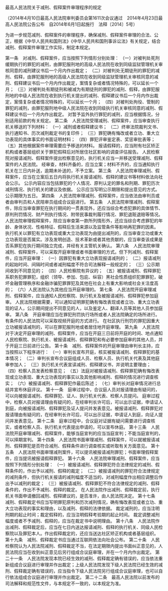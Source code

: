 最高人民法院关于减刑、假释案件审理程序的规定


（2014年4月10日最高人民法院审判委员会第1611次会议通过 2014年4月23日最高人民法院公告公布 自2014年6月1日起施行 法释〔2014〕5号）

为进一步规范减刑、假释案件的审理程序，确保减刑、假释案件审理的合法、公正，根据《中华人民共和国刑法》《中华人民共和国刑事诉讼法》有关规定，结合减刑、假释案件审理工作实际，制定本规定。

第一条　对减刑、假释案件，应当按照下列情形分别处理：
（一）对被判处死刑缓期执行的罪犯的减刑，由罪犯服刑地的高级人民法院在收到同级监狱管理机关审核同意的减刑建议书后一个月内作出裁定；
（二）对被判处无期徒刑的罪犯的减刑、假释，由罪犯服刑地的高级人民法院在收到同级监狱管理机关审核同意的减刑、假释建议书后一个月内作出裁定，案情复杂或者情况特殊的，可以延长一个月；
（三）对被判处有期徒刑和被减为有期徒刑的罪犯的减刑、假释，由罪犯服刑地的中级人民法院在收到执行机关提出的减刑、假释建议书后一个月内作出裁定，案情复杂或者情况特殊的，可以延长一个月；
（四）对被判处拘役、管制的罪犯的减刑，由罪犯服刑地中级人民法院在收到同级执行机关审核同意的减刑、假释建议书后一个月内作出裁定。
对暂予监外执行罪犯的减刑，应当根据情况，分别适用前款的有关规定。
第二条　人民法院受理减刑、假释案件，应当审查执行机关移送的下列材料：
（一）减刑或者假释建议书；
（二）终审法院裁判文书、执行通知书、历次减刑裁定书的复印件；
（三）罪犯确有悔改或者立功、重大立功表现的具体事实的书面证明材料；
（四）罪犯评审鉴定表、奖惩审批表等；
（五）其他根据案件审理需要应予移送的材料。
报请假释的，应当附有社区矫正机构或者基层组织关于罪犯假释后对所居住社区影响的调查评估报告。
人民检察院对报请减刑、假释案件提出检察意见的，执行机关应当一并移送受理减刑、假释案件的人民法院。
经审查，材料齐备的，应当立案；材料不齐的，应当通知执行机关在三日内补送，逾期未补送的，不予立案。
第三条　人民法院审理减刑、假释案件，应当在立案后五日内将执行机关报请减刑、假释的建议书等材料依法向社会公示。
公示内容应当包括罪犯的个人情况、原判认定的罪名和刑期、罪犯历次减刑情况、执行机关的建议及依据。
公示应当写明公示期限和提出意见的方式。公示期限为五日。
第四条　人民法院审理减刑、假释案件，应当依法由审判员或者由审判员和人民陪审员组成合议庭进行。
第五条　人民法院审理减刑、假释案件，除应当审查罪犯在执行期间的一贯表现外，还应当综合考虑犯罪的具体情节、原判刑罚情况、财产刑执行情况、附带民事裁判履行情况、罪犯退赃退赔等情况。
人民法院审理假释案件，除应当审查第一款所列情形外，还应当综合考虑罪犯的年龄、身体状况、性格特征、假释后生活来源以及监管条件等影响再犯罪的因素。
执行机关以罪犯有立功表现或重大立功表现为由提出减刑的，应当审查立功或重大立功表现是否属实。涉及发明创造、技术革新或者其他贡献的，应当审查该成果是否系罪犯在执行期间独立完成，并经有关主管机关确认。
第六条　人民法院审理减刑、假释案件，可以采取开庭审理或者书面审理的方式。但下列减刑、假释案件，应当开庭审理：
（一）因罪犯有重大立功表现报请减刑的；
（二）报请减刑的起始时间、间隔时间或者减刑幅度不符合司法解释一般规定的；
（三）公示期间收到不同意见的；
（四）人民检察院有异议的；
（五）被报请减刑、假释罪犯系职务犯罪罪犯，组织（领导、参加、包庇、纵容）黑社会性质组织犯罪罪犯，破坏金融管理秩序和金融诈骗犯罪罪犯及其他在社会上有重大影响或社会关注度高的；
（六）人民法院认为其他应当开庭审理的。
第七条　人民法院开庭审理减刑、假释案件，应当通知人民检察院、执行机关及被报请减刑、假释罪犯参加庭审。
人民法院根据需要，可以通知证明罪犯确有悔改表现或者立功、重大立功表现的证人，公示期间提出不同意见的人，以及鉴定人、翻译人员等其他人员参加庭审。
第八条　开庭审理应当在罪犯刑罚执行场所或者人民法院确定的场所进行。有条件的人民法院可以采取视频开庭的方式进行。
在社区执行刑罚的罪犯因重大立功被报请减刑的，可以在罪犯服刑地或者居住地开庭审理。
第九条　人民法院对于决定开庭审理的减刑、假释案件，应当在开庭三日前将开庭的时间、地点通知人民检察院、执行机关、被报请减刑、假释罪犯和有必要参加庭审的其他人员，并于开庭三日前进行公告。
第十条　减刑、假释案件的开庭审理由审判长主持，应当按照以下程序进行：
（一）审判长宣布开庭，核实被报请减刑、假释罪犯的基本情况；
（二）审判长宣布合议庭组成人员、检察人员、执行机关代表及其他庭审参加人；
（三）执行机关代表宣读减刑、假释建议书，并说明主要理由；
（四）检察人员发表检察意见；
（五）法庭对被报请减刑、假释罪犯确有悔改表现或立功表现、重大立功表现的事实以及其他影响减刑、假释的情况进行调查核实；
（六）被报请减刑、假释罪犯作最后陈述；
（七）审判长对庭审情况进行总结并宣布休庭评议。
第十一条　庭审过程中，合议庭人员对报请理由有疑问的，可以向被报请减刑、假释罪犯、证人、执行机关代表、检察人员提问。
庭审过程中，检察人员对报请理由有疑问的，在经审判长许可后，可以出示证据，申请证人到庭，向被报请减刑、假释罪犯及证人提问并发表意见。被报请减刑、假释罪犯对报请理由有疑问的，在经审判长许可后，可以出示证据，申请证人到庭，向证人提问并发表意见。
第十二条　庭审过程中，合议庭对证据有疑问需要进行调查核实，或者检察人员、执行机关代表提出申请的，可以宣布休庭。
第十三条　人民法院开庭审理减刑、假释案件，能够当庭宣判的应当当庭宣判；不能当庭宣判的，可以择期宣判。
第十四条　人民法院书面审理减刑、假释案件，可以就被报请减刑、假释罪犯是否符合减刑、假释条件进行调查核实或听取有关方面意见。
第十五条　人民法院书面审理减刑案件，可以提讯被报请减刑罪犯；书面审理假释案件，应当提讯被报请假释罪犯。
第十六条　人民法院审理减刑、假释案件，应当按照下列情形分别处理：
（一）被报请减刑、假释罪犯符合法律规定的减刑、假释条件的，作出予以减刑、假释的裁定；
（二）被报请减刑的罪犯符合法律规定的减刑条件，但执行机关报请的减刑幅度不适当的，对减刑幅度作出相应调整后作出予以减刑的裁定；
（三）被报请减刑、假释罪犯不符合法律规定的减刑、假释条件的，作出不予减刑、假释的裁定。
在人民法院作出减刑、假释裁定前，执行机关书面申请撤回减刑、假释建议的，是否准许，由人民法院决定。
第十七条　减刑、假释裁定书应当写明罪犯原判和历次减刑情况，确有悔改表现或者立功、重大立功表现的事实和理由，以及减刑、假释的法律依据。
裁定减刑的，应当注明刑期的起止时间；裁定假释的，应当注明假释考验期的起止时间。
裁定调整减刑幅度或者不予减刑、假释的，应当在裁定书中说明理由。
第十八条　人民法院作出减刑、假释裁定后，应当在七日内送达报请减刑、假释的执行机关、同级人民检察院以及罪犯本人。作出假释裁定的，还应当送达社区矫正机构或者基层组织。
第十九条　减刑、假释裁定书应当通过互联网依法向社会公布。
第二十条　人民检察院认为人民法院减刑、假释裁定不当，在法定期限内提出书面纠正意见的，人民法院应当在收到纠正意见后另行组成合议庭审理，并在一个月内作出裁定。
第二十一条　人民法院发现本院已经生效的减刑、假释裁定确有错误的，应当依法重新组成合议庭进行审理并作出裁定；上级人民法院发现下级人民法院已经生效的减刑、假释裁定确有错误的，应当指令下级人民法院另行组成合议庭审理，也可以自行依法组成合议庭进行审理并作出裁定。
第二十二条　最高人民法院以前发布的司法解释和规范性文件，与本规定不一致的，以本规定为准。